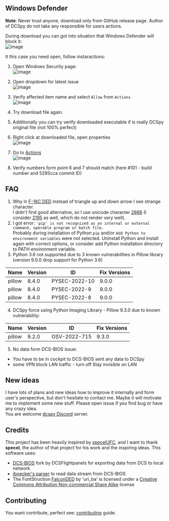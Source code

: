 ## Windows Defender
**Note**: Never trust anyone, download only from GitHub release page. Author of DCSpy do not take any responsible for users actions.

During download you can got into situation that Windows Defender will block it:  
![image](https://github.com/emcek/dcspy/assets/475312/d6a5dfa1-7494-46dd-a568-925076f44831)

It this case you need open, follow instaractions:  
1. Open Windows Security page:  
![image](https://github.com/emcek/dcspy/assets/475312/60ce7c72-2b13-469e-8270-70dac03b8c28)

2. Open dropdown for latest issue  
![image](https://github.com/emcek/dcspy/assets/475312/a5eb4770-3e5d-4d28-80a5-5c1c84a24bf4)  

3. Verify affected item name and select `Allow` from `Actions`  
![image](https://github.com/emcek/dcspy/assets/475312/41a750ce-ef76-463c-a733-9715e3c125f5)  

4. Try download file again.

5. Additionally you can try verify downloaded executable if is really DCSpy original file (not 100% perfect)

6. Right click at downloaded file, open properties  
![image](https://github.com/emcek/dcspy/assets/475312/f63b4a9b-9c64-4099-b6dd-0ffd02f7f4a4)

7. Go to [Actions](https://github.com/emcek/dcspy/actions)    
![image](https://github.com/emcek/dcspy/assets/475312/a0d88222-618a-4bd5-b130-2f8c1e644ac5)

8. Verify numbers form point 6 and 7 should match (here #101 - build number and 5295cca commit ID)


## FAQ
1. Why in [F-16C DED](https://i.imgur.com/Hr0kmFV.jpg) instead of triangle up and down arrow I see strange character.   
   I didn't find good alternative, so I use unicode character [2666](https://www.fileformat.info/info/unicode/char/2195/index.htm) (I consider [2195](https://www.fileformat.info/info/unicode/char/2195/index.htm) as well, which do not render very well).
2. I got error: `'pip' is not recognized as an internal or external command, operable program or batch file.`  
   Probably during installation of Python `pip` and/or `Add Python to environment variables` were not selected. Uninstall Python and install again with correct options, or consider add Python installation directory to PATH environment variable.
3. Python 3.6 not supported due to 3 known vulnerabilities in Pillow library (version 9.0.0 drop support for Python 3.6)

| Name   | Version | ID            | Fix Versions |
|--------| --------|---------------|--------------|
| pillow | 8.4.0   | PYSEC-2022-10 | 9.0.0        |
| pillow | 8.4.0   | PYSEC-2022-9  | 9.0.0        |
| pillow | 8.4.0   | PYSEC-2022-8  | 9.0.0        |

4. DCSpy force using Python Imaging Library - Pillow 9.3.0 due to known vulnerability:

| Name   | Version | ID           | Fix Versions |
|--------|---------|--------------|--------------|
| pillow | 9.2.0   | OSV-2022-715 | 9.3.0        |

5. No data form DCS-BIOS issue:
  * You have to be in cockpit to DCS-BIOS sent any data to DCSpy
  * some VPN block LAN traffic - turn off Stay invisible on LAN

## New ideas
I have lots of plans and new ideas how to improve it internally and form user's perspective, but don't hesitate to contact me. Maybe it will motivate me to implement some new stuff. Please open issue if you find bug or have any crazy idea.  
You are welcome [dcspy Discord](https://discord.gg/SP5Yjx3) server. 

## Credits
This project has been heavily inspired by [specelUFC](https://github.com/specel/specelUFC), and I want to thank **specel**, the author of that project for his work and the inspiring ideas. This software uses:
* [DCS-BIOS](https://github.com/DCSFlightpanels/dcs-bios) fork by DCSFlightpanels for exporting data from DCS to local network
* [jboecker's parser](https://github.com/jboecker/python-dcs-bios-example) to read data stream from DCS-BIOS
* The FontStruction [FalconDED](https://fontstruct.com/fontstructions/show/1014500) by 'uri_ba' is licensed under a [Creative Commons Attribution Non-commercial Share Alike](http://creativecommons.org/licenses/by-nc-sa/3.0/) license

## Contributing
You want contribute, perfect see: [contributing](https://github.com/emcek/dcspy/blob/master/CONTRIBUTING.md) guide.